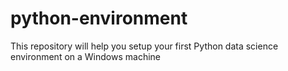 # python-environment
This repository will help you setup your first Python data science environment on a Windows machine
